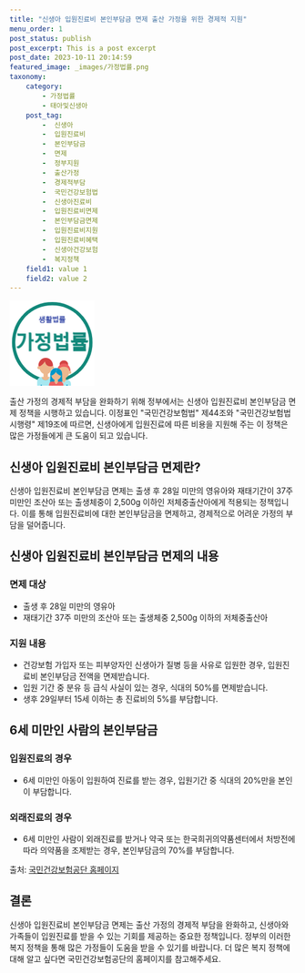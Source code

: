 ```yaml
---
title: "신생아 입원진료비 본인부담금 면제 출산 가정을 위한 경제적 지원"
menu_order: 1
post_status: publish
post_excerpt: This is a post excerpt
post_date: 2023-10-11 20:14:59
featured_image: _images/가정법률.png
taxonomy:
    category:
        - 가정법률
        - 태아및신생아
    post_tag:
        -  신생아
        -  입원진료비
        -  본인부담금
        -  면제
        -  정부지원
        -  출산가정
        -  경제적부담
        -  국민건강보험법
        -  신생아진료비
        -  입원진료비면제
        -  본인부담금면제
        -  입원진료비지원
        -  입원진료비혜택
        -  신생아건강보험
        -  복지정책
    field1: value 1
    field2: value 2
---
```


![가정법률](/_images/가정법률.png)


출산 가정의 경제적 부담을 완화하기 위해 정부에서는 신생아 입원진료비 본인부담금 면제 정책을 시행하고 있습니다. 이정표인 "국민건강보험법" 제44조와 "국민건강보험법 시행령" 제19조에 따르면, 신생아에게 입원진료에 따른 비용을 지원해 주는 이 정책은 많은 가정들에게 큰 도움이 되고 있습니다.

## 신생아 입원진료비 본인부담금 면제란?

신생아 입원진료비 본인부담금 면제는 출생 후 28일 미만의 영유아와 재태기간이 37주 미만인 조산아 또는 출생체중이 2,500g 이하인 저체중출산아에게 적용되는 정책입니다. 이를 통해 입원진료비에 대한 본인부담금을 면제하고, 경제적으로 어려운 가정의 부담을 덜어줍니다.

## 신생아 입원진료비 본인부담금 면제의 내용

### 면제 대상
- 출생 후 28일 미만의 영유아
- 재태기간 37주 미만의 조산아 또는 출생체중 2,500g 이하의 저체중출산아

### 지원 내용
- 건강보험 가입자 또는 피부양자인 신생아가 질병 등을 사유로 입원한 경우, 입원진료비 본인부담금 전액을 면제받습니다.
- 입원 기간 중 분유 등 급식 사실이 있는 경우, 식대의 50%를 면제받습니다.
- 생후 29일부터 15세 이하는 총 진료비의 5%를 부담합니다.

## 6세 미만인 사람의 본인부담금

### 입원진료의 경우
- 6세 미만인 아동이 입원하여 진료를 받는 경우, 입원기간 중 식대의 20%만을 본인이 부담합니다.

### 외래진료의 경우
- 6세 미만인 사람이 외래진료를 받거나 약국 또는 한국희귀의약품센터에서 처방전에 따라 의약품을 조제받는 경우, 본인부담금의 70%를 부담합니다.

출처: [국민건강보험공단 홈페이지](https://www.nhis.or.kr/nhis/together/wbhaec12400m01.do)

## 결론

신생아 입원진료비 본인부담금 면제는 출산 가정의 경제적 부담을 완화하고, 신생아와 가족들이 입원진료를 받을 수 있는 기회를 제공하는 중요한 정책입니다. 정부의 이러한 복지 정책을 통해 많은 가정들이 도움을 받을 수 있기를 바랍니다. 더 많은 복지 정책에 대해 알고 싶다면 국민건강보험공단의 홈페이지를 참고해주세요.

